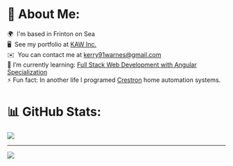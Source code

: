 # 💫 About Me:
🌍  I'm based in Frinton on Sea
<br>🖥️  See my portfolio at [KAW Inc.](http://kaw-portfolio.netlify.app/)
<br>✉️  You can contact me at [kerry91warnes@gmail.com](mailto:kerry91warnes@gmail.com) 
<br>🌱 I’m currently learning: [Full Stack Web Development with Angular Specialization](https://www.coursera.org/specializations/full-stack-mobile-app-development) 
<br>⚡ Fun fact: In another life I programed [Crestron](https://www.crestron.com/) home automation systems. 

# 📊 GitHub Stats:
![](https://github-readme-stats.vercel.app/api/top-langs/?username=kerry91&theme=dracula&hide_border=true&include_all_commits=false&count_private=false&layout=compact)

---
[![](https://visitcount.itsvg.in/api?id=kerry91&icon=5&color=5)](https://visitcount.itsvg.in)

<!-- Proudly created with GPRM ( https://gprm.itsvg.in ) -->
